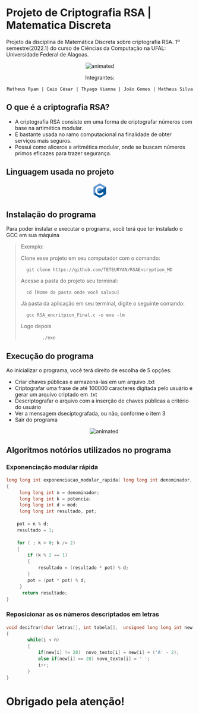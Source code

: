 # Projeto de Criptografia RSA | Matematica Discreta
Projeto da disciplina de Matemática Discreta sobre criptografia RSA. 1º semestre(2022.1) do curso de Ciências da Computação na UFAL: Universidade Federal de Alagoas.
<p align="center">
  <img src="https://user-images.githubusercontent.com/91018438/204195385-acc6fcd4-05a7-4f25-87d1-cb7d5cc5c852.png" alt="animated" />
</p>

<center>
Integrantes:

  
    Matheus Ryan | Caio César | Thyago Vianna | João Gomes | Matheus Silva
 </center>
  

## O que é a criptografia RSA?
* A criptografia RSA consiste em uma forma de criptografar números com base na artimética modular.
* É bastante usada no ramo computacional na finalidade de obter serviços mais seguros.
* Possui como alicerce a aritmética modular, onde se buscam números primos eficazes para trazer segurança.

<h2>Linguagem usada no projeto</h2>
<p align="center"> <a href="https://www.cprogramming.com/" target="_blank" rel="noreferrer"> <img src="https://raw.githubusercontent.com/devicons/devicon/master/icons/c/c-original.svg" alt="c" width="40" height="40"/> </a> </p>

## Instalação do programa

<p> Para poder instalar e executar o programa, você terá que ter instalado o GCC em sua máquina

> Exemplo:
>
> Clone esse projeto em seu computador com o comando:
> ```
> 	git clone https://github.com/TETEURYAN/RSAEncryption_MD
> ```
> Acesse a pasta do projeto seu terminal:
> ```
> 	cd [Nome da pasta onde você salvou]
> ```
> Já pasta da aplicação em seu terminal, digite o seguinte comando:
> ```
> 	gcc RSA_encritpion_Final.c -o exe -lm
> ```
> 	Logo depois
> ```
>         ./exe
  </p>


## Execução do programa
<p> Ao inicializar o programa, você terá direito de escolha de 5 opções:
  
* Criar chaves públicas e armazená-las em um arquivo .txt
* Criptografar uma frase de até 100000 caracteres digitada pelo usuário e gerar um arquivo criptado em .txt
* Descriptografar o arquivo com a inserção de chaves públicas a critério do usuário
* Ver a mensagem dseciptografada, ou não, conforme o item 3
* Sair do programa
  <p align="center">
  <img src="https://user-images.githubusercontent.com/91018438/204197425-1a4b0e67-4a5e-4e71-b263-142ad27a81e7.png" alt="animated" />
</p>

## Algoritmos notórios utilizados no programa

### Exponenciação modular rápida
```c
long long int exponenciacao_modular_rapida( long long int denominador,  long long int potencia,  long long int mod)
{
     long long int n = denominador;
     long long int k = potencia;
     long long int d = mod;
     long long int resultado, pot;

    pot = n % d;
    resultado = 1;

    for ( ; k > 0; k /= 2) 
    {
        if (k % 2 == 1) 
        {
            resultado = (resultado * pot) % d;
        }
        pot = (pot * pot) % d;
     }
      return resultado;
}
```

### Reposicionar as os números descriptados em letras
```c
void decifrar(char letras[], int tabela[],  unsigned long long int new[], char novo_texto[], unsigned long long int n, int i)
{
        while(i < n)
        { 
            if(new[i] != 28)  novo_texto[i] = new[i] + ('A' - 2);
            else if(new[i] == 28) novo_texto[i] = ' ';
            i++;
	    }
}
```

# Obrigado pela atenção!
